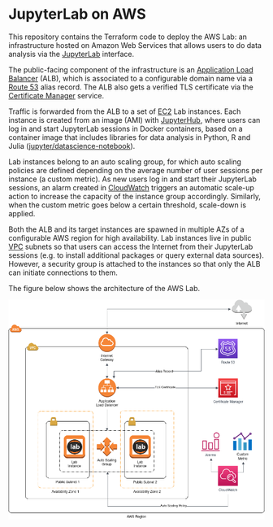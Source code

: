 # JupyterLab on AWS

This repository contains the Terraform code to deploy the AWS Lab: an infrastructure hosted on Amazon Web Services that allows users to do data analysis via the [JupyterLab](https://jupyterlab.readthedocs.io/en/stable/) interface.

The public-facing component of the infrastructure is an [Application Load Balancer](https://docs.aws.amazon.com/elasticloadbalancing/latest/application/introduction.html) (ALB), which is associated to a configurable domain name via a [Route 53](https://aws.amazon.com/route53/) alias record. The ALB also gets a verified TLS certificate via the [Certificate Manager](https://aws.amazon.com/certificate-manager/) service.

Traffic is forwarded from the ALB to a set of [EC2](https://aws.amazon.com/ec2) Lab instances. Each instance is created from an image (AMI) with [JupyterHub](https://jupyter.org/hub), where users can log in and start JupyterLab sessions in Docker containers, based on a container image that includes libraries for data analysis in Python, R and Julia ([jupyter/datascience-notebook](https://hub.docker.com/r/jupyter/datascience-notebook/)).

Lab instances belong to an auto scaling group, for which auto scaling policies are defined depending on the average number of user sessions per instance (a custom metric). As new users log in and start their JupyterLab sessions, an alarm created in [CloudWatch](https://aws.amazon.com/cloudwatch/) triggers an automatic scale-up action to increase the capacity of the instance group accordingly. Similarly, when the custom metric goes below a certain threshold, scale-down is applied.

Both the ALB and its target instances are spawned in multiple AZs of a configurable AWS region for high availability. Lab instances live in public [VPC](https://aws.amazon.com/vpc/?vpc-blogs.sort-by=item.additionalFields.createdDate&vpc-blogs.sort-order=desc) subnets so that users can access the Internet from their JupyterLab sessions (e.g. to install additional packages or query external data sources). However, a security group is attached to the instances so that only the ALB can initiate connections to them.

The figure below shows the architecture of the AWS Lab.

![JupyterLab deployment on AWS](./aws-lab.png)
